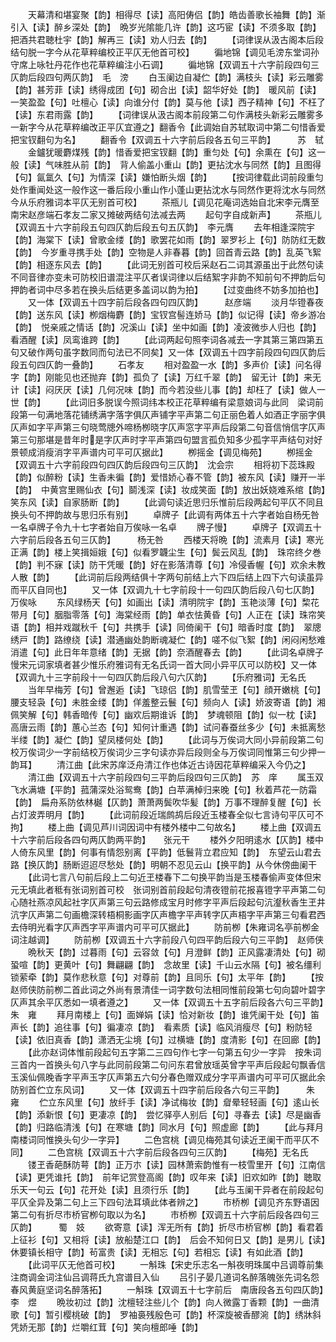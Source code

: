 <!-- { "loadSidebar": true } -->
　　天幕清和堪宴聚【韵】相得尽【读】高阳俦侣【韵】皓齿善歌长袖舞【韵】渐引入【读】醉乡深处【韵】　晩岁光隂能几许【韵】这巧宦【读】不须多取【韵】把酒共君聴杜宇【韵】解再三【读】劝人归去【韵】
　　【词律误从汲古阁本后段结句脱一字今从花草粹编校正平仄无他首可校】
　　徧地锦【调见毛滂东堂词孙守席上咏牡丹花作也花草粹编注小石调】
　　徧地锦【双调五十六字前段四句三仄韵后段四句两仄韵】　毛　滂
　　白玉阑边自凝伫【韵】满枝头【读】彩云雕雾【韵】甚芳菲【读】绣得成团【句】砌合出【读】韶华好处【韵】　暖风前【读】一笑盈盈【句】吐檀心【读】向谁分付【韵】莫与他【读】西子精神【句】不枉了【读】东君雨露【韵】
　　【词律误从汲古阁本前段第二句作满枝头新彩云雕雾多一新字今从花草粹编改正平仄宜遵之】翻香令【此调始自苏轼取词中第二句惜香爱把宝钗翻句为名】
　　翻香令【双调五十六字前后段各五句三平韵】　　　苏　轼
　　金鑪犹暖麝煤残【韵】惜香爱把宝钗翻【韵】重匀处【句】余熏在【句】这一般【读】气味胜从前【韵】　背人偷盖小重山【韵】更拈沈水与同然【韵】且图得【句】氤氲久【句】为情深【读】嫌怕断头烟【韵】
　　【按词律载此词前段重匀处作重闻处这一般作这一番后段小重山作小蓬山更拈沈水与同然作更将沈水与同然今从乐府雅词本平仄无别首可校】
　　茶瓶儿【调见花庵词选始自北宋李元膺至南宋赵彦端石孝友二家又摊破两结句法减去两
　　起句字自成新声】
　　茶瓶儿【双调五十六字前段五句四仄韵后段五句五仄韵】　李元膺
　　去年相逢深院宇【韵】海棠下【读】曾歌金缕【韵】歌罢花如雨【韵】翠罗衫上【句】防防红无数【韵】　今岁重寻携手处【韵】空物是人非春暮【韵】回首青云路【韵】乱英飞絮【韵】相逐东风去【韵】
　　【此词无别首可校后采赵石二词其源虽出于此然句读不同音律亦变未可防校旧谱混注平仄者误词律以后结絮字非韵不知前句不押韵后句押韵者词中尽多若在换头后结更多盖词以韵为拍】
　　【过变曲终不妨多加拍也】
　　又一体【双调五十四字前后段各四句四仄韵】　　　赵彦端
　　淡月华镫春夜【韵】送东风【读】栁烟梅麝【韵】宝钗宫髻连娇马【韵】似记得【读】帝乡游冶【韵】　悦亲戚之情话【韵】况溪山【读】坐中如画【韵】凌波微歩人归也【韵】看酒醒【读】凤鸾谁跨【韵】
　　【此词两起句照李词各减去一字其第三第四第五句又破作两句虽字数同而句法已不同矣】又一体【双调五十四字前段四句四仄韵后段五句四仄韵一叠韵】
　　石孝友
　　相对盈盈一水【韵】多声价【读】问名得字【韵】刚能见也还抛弃【韵】孤负了【读】万红千翠【韵】　留无计【韵】来无计【读】闷厌厌【读】几何况味【韵】而今若没些儿事【韵】却枉了【读】做人一世【韵】
　　【此词旧多脱误今照词纬本校正花草粹编有梁意娘词与此同　梁词前段第一句满地落花铺绣满字落字俱仄声铺字平声第二句正丽色着人如酒正字丽字俱仄声如字平声第三句晓莺牕外啼杨栁晓字仄声窓字平声后段第二句音信悄信字仄声第三句那堪是昔年时是字仄声时字平声第四句盟言孤负知多少孤字平声结句对好景顿成消瘦消字平声谱内可平可仄据此】
　　栁摇金【调见梅苑】
　　栁摇金【双调五十六字前段四句四仄韵后段四句三仄韵】　沈会宗
　　相将初下蕊珠殿【韵】似醉粉【读】生香未徧【韵】爱惜娇心春不管【韵】被东风【读】赚开一半【韵】　中黄宫里赐仙衣【句】鬬浅深【读】妆成笑面【韵】放出妖娆难系绾【韵】笑东风【读】自家肠断【韵】
　　【此调句读近思归乐惟前后段两起句平仄不同且换头句不押韵故与思归乐有别】
　　卓牌子【此调有两体五十六字者始自杨旡咎一名卓牌子令九十七字者始自万俟咏一名卓
　　牌子慢】
　　卓牌子【双调五十六字前后段各五句三仄韵】　　　杨无咎
　　西楼天将晩【韵】流素月【读】寒光正满【韵】楼上笑揖姮娥【句】似看罗韤尘生【句】鬓云风乱【韵】　珠帘终夕巻【韵】判不寐【读】防干凭暖【韵】好在影落清尊【句】冷侵香幄【句】欢余未教人散【韵】
　　【此词前后段两结俱十字两句前结上六下四后结上四下六句读虽异而平仄自同也】
　　又一体【双调九十七字前段十一句四仄韵后段八句七仄韵】万俟咏
　　东风绿杨天【句】如画出【读】清明院宇【韵】玉艳淡薄【句】棃花带月【句】胭脂零落【句】海棠经雨【韵】单衣怯黄昏【句】人正在【读】珠帘笑语【韵】相并戏蹴秋千【句】共携手【读】同倚阑干【句】暗香时度【韵】　翠牕绣戸【韵】路缭绕【读】潜通幽处韵断魂凝伫【韵】嗟不似飞絮【韵】闲闷闲愁难消遣【句】此日年年意绪【韵】无据【韵】奈酒醒春去【韵】
　　【此词名卓牌子慢宋元词家填者甚少惟乐府雅词有无名氏词一首大同小异平仄可以防校】又一体【双调九十三字前段十一句四仄韵后段八句六仄韵】
　　【乐府雅词】无名氏
　　当年早梅芳【句】曾邂逅【读】飞琼侣【韵】肌雪莹玊【句】顔开嫩桃【句】腰支轻袅【句】未胜金缕【韵】佯羞整云鬟【句】频向人【读】娇波寄语【韵】湘佩笑解【句】韩香暗传【句】幽欢后期谁诉【韵】　梦魂顿阻【韵】似一枕【读】高唐云雨【韵】蕙心兰态【句】知何计重遇【韵】试问春蚕丝多少【句】未抵离愁半缕【韵】凝伫【韵】望凤楼何处【韵】
　　【此词与万俟词大同小异前段第二句校万俟词少一字前结校万俟词少三字句读亦异后段则全与万俟词同惟第三句少押一韵耳】
　　清江曲【此宋苏庠泛舟清江作也体近古诗因花草粹编采入今仍之】
　　清江曲【双调五十六字前段四句三平韵后段四句三仄韵】　苏　庠
　　属玉双飞水满塘【平韵】菰蒲深处浴鸳鸯【韵】白苹满棹归来晚【句】秋着芦花一防霜【韵】　扁舟系防依林樾【仄韵】萧萧两鬓吹华髪【韵】万事不理醉复醒【句】长占灯波弄明月【韵】
　　【此词前段近瑞鹧鸪后段近玉楼春全似七言诗句平仄可不拘】
　　楼上曲【调见芦川词因词中有楼外楼中二句故名】
　　楼上曲【双调五十六字前后段各四句两仄韵两平韵】　　张元干
　　楼外夕阳明逺水【仄韵】楼中人倚东风里【韵】何事有情怨别离【平韵】低鬟背立君应知【韵】　东望云山君去路【换仄韵】肠断迢迢尽愁处【韵】明朝不忍见云山【换平韵】从今休傍曲阑干
　　【此词七言八句前后段上二句近玊楼春下二句换平韵当是玉楼春偷声变体但宋元无填此者秪有张词别首可校　张词别首前段起句清夜镫前花报喜镫字平声第二句心随社燕凉风起社字仄声第三句云路修成宝月时修字平声后段起句沆瀣秋香生玊井沆字仄声第二句画檐深转梧桐影画字仄声檐字平声转字仄声梧字平声第三句看君西去侍明光看字仄声西字平声谱内可平可仄据此】
　　防前栁【朱雍词名亭前栁金词注越调】
　　防前栁【双调五十六字前段八句四平韵后段六句三平韵】　赵师侠
　　晩秋天【韵】过暮雨【句】云容敛【句】月澄鲜【韵】正风露凄清处【句】砌蛩喧【韵】更黄叶【句】舞翩翩【韵】　念故里【读】千山云水隔【句】被名缰利锁萦牵【韵】莫作悲秋意【句】对尊前【韵】且同乐【句】太平年【韵】
　　【按赵师侠防前栁二首此词之外尚有景清佳一词字数句法相同惟前段第七句向碧叶碧字仄声其余平仄悉如一填者遵之】
　　又一体【双调五十五字前后段各六句三平韵】　　　朱　雍
　　拜月南楼上【句】面婵娟【读】恰对新妆【韵】谁凭阑干处【句】笛声长【韵】追往事【句】徧凄凉【韵】　看素质【读】临风消瘦尽【句】粉防轻【读】依旧真香【韵】潇洒无尘境【句】过横塘【韵】度清影【句】在回廊【韵】
　　【此亦赵词体惟前段起句五字第二三四句作七字一句第五句少一字异　按朱词三首内一首换头句八字与此同前段第二句问东君曾放瑶英曾字平声后段起句飘香信玉溪仙佩晚香字平声玉字仄声第五六句分春色赠双成分字平声谱内可平可仄据此余防别首伫立东风词】
　　又一体【双调五十四字前后段各六句三平韵】　　　朱　雍
　　伫立东风里【句】放纤手【读】净试梅妆【韵】睂晕轻轻画【句】逺山长【韵】添新恨【句】更凄凉【韵】　尝忆驿亭人别后【句】寻春去【读】尽是幽香【韵】归路临清浅【句】在寒塘【韵】同水月【句】照虚廊【韵】
　　【此与拜月南楼词同惟换头句少一字异】
　　二色宫桃【调见梅苑其句读近玊阑干而平仄不同】
　　二色宫桃【双调五十六字前后段各四句三仄韵】
　　【梅苑】无名氏
　　镂玊香葩酥防萼【韵】正万朩【读】园林萧索韵惟有一枝雪里开【句】江南信【读】更凭谁托【韵】　前年记赏登高阁【韵】叹年来【读】旧欢如昨【韵】聴取乐天一句云【句】花开处【读】且须行乐【韵】
　　【此与玉阑干异者在前段起句平仄全异及第二句上三下四句法耳填此体者辨之】
　　市桥栁【调见齐东野语因第二句有折尽市桥官栁句取以为名】
　　市桥栁【双调五十六字前后段各四句三仄韵】　　　蜀　妓
　　欲寄意【读】浑无所有【韵】折尽市桥官栁【韵】看君着上征衫【句】又相将【读】放船楚江口【韵】　后会不知何日又【韵】是男儿【读】休要镇长相守【韵】茍富贵【读】无相忘【句】若相忘【读】有如此酒【韵】
　　【此词平仄无他首可校】
　　一斛珠【宋史乐志名一斛夜明珠属中吕调尊前集注商调金词注仙吕调蒋氏九宫谱目入仙
　　吕引子晏几道词名醉落魄张先词名怨春风黄庭坚词名醉落拓】
　　一斛珠【双调五十七字前后　南唐段各五句四仄韵】李　煜
　　晩妆初过【韵】沈檀轻注些儿个【韵】向人微露丁香颗【韵】一曲清歌【句】暂引樱桃破【韵】　罗袖裛残殷色可【韵】杯深旋被香醪涴【韵】绣牀斜凭娇无那【韵】烂嚼红茸【句】笑向檀郎唾【韵】
